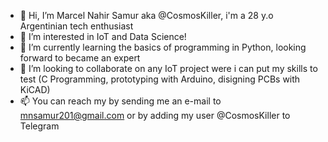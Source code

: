 - 👋 Hi, I’m Marcel Nahir Samur aka @CosmosKiller, i'm a 28 y.o Argentinian tech enthusiast 
- 👀 I’m interested in IoT and Data Science!
- 🌱 I’m currently learning the basics of programming in Python, looking forward to became an expert 
- 💞️ I’m looking to collaborate on any IoT project were i can put my skills to test (C Programming, prototyping with Arduino, disigning PCBs with KiCAD) 
- 📫 You can reach my by sending me an e-mail to mnsamur201@gmail.com or by adding my user @CosmosKiller to Telegram 

<!---
CosmosKiller/CosmosKiller is a ✨ special ✨ repository because its `README.md` (this file) appears on your GitHub profile.
You can click the Preview link to take a look at your changes.
--->
